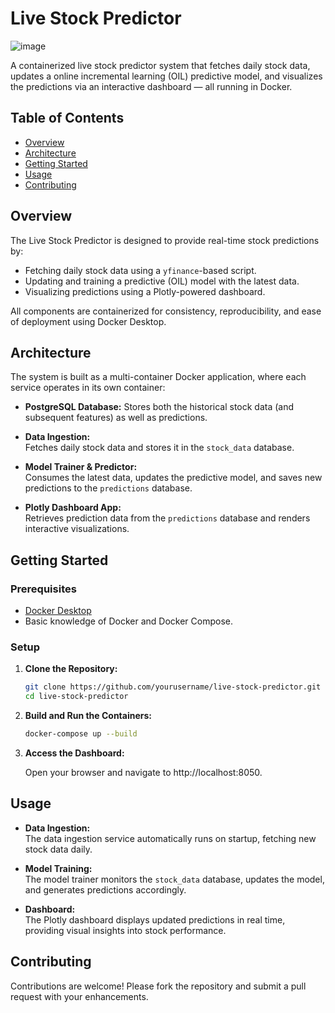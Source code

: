 # Live Stock Predictor
![image](https://github.com/user-attachments/assets/dbc0c71a-99c7-4a19-a030-c0a4ec55bdd9)

A containerized live stock predictor system that fetches daily stock data, updates a online incremental learning (OIL) predictive model, and visualizes the predictions via an interactive dashboard — all running in Docker.

## Table of Contents

- [Overview](#overview)
- [Architecture](#architecture)
- [Getting Started](#getting-started)
- [Usage](#usage)
- [Contributing](#contributing)

## Overview

The Live Stock Predictor is designed to provide real-time stock predictions by:
- Fetching daily stock data using a `yfinance`-based script.
- Updating and training a predictive (OIL) model with the latest data.
- Visualizing predictions using a Plotly-powered dashboard.

All components are containerized for consistency, reproducibility, and ease of deployment using Docker Desktop.

## Architecture

The system is built as a multi-container Docker application, where each service operates in its own container:

- **PostgreSQL Database:** 
  Stores both the historical stock data (and subsequent features) as well as predictions.

- **Data Ingestion:**  
  Fetches daily stock data and stores it in the `stock_data` database.

- **Model Trainer & Predictor:**  
  Consumes the latest data, updates the predictive model, and saves new predictions to the `predictions` database.

- **Plotly Dashboard App:**  
  Retrieves prediction data from the `predictions` database and renders interactive visualizations.

## Getting Started

### Prerequisites

- [Docker Desktop](https://www.docker.com/products/docker-desktop/)
- Basic knowledge of Docker and Docker Compose.

### Setup

1. **Clone the Repository:**

   ```bash
   git clone https://github.com/yourusername/live-stock-predictor.git
   cd live-stock-predictor
   ```
2. **Build and Run the Containers:**
    ```bash
    docker-compose up --build
    ```
3. **Access the Dashboard:**

    Open your browser and navigate to http://localhost:8050.


## Usage

- **Data Ingestion:**  
  The data ingestion service automatically runs on startup, fetching new stock data daily.

- **Model Training:**  
  The model trainer monitors the `stock_data` database, updates the model, and generates predictions accordingly.

- **Dashboard:**  
  The Plotly dashboard displays updated predictions in real time, providing visual insights into stock performance.

## Contributing

Contributions are welcome! Please fork the repository and submit a pull request with your enhancements.
